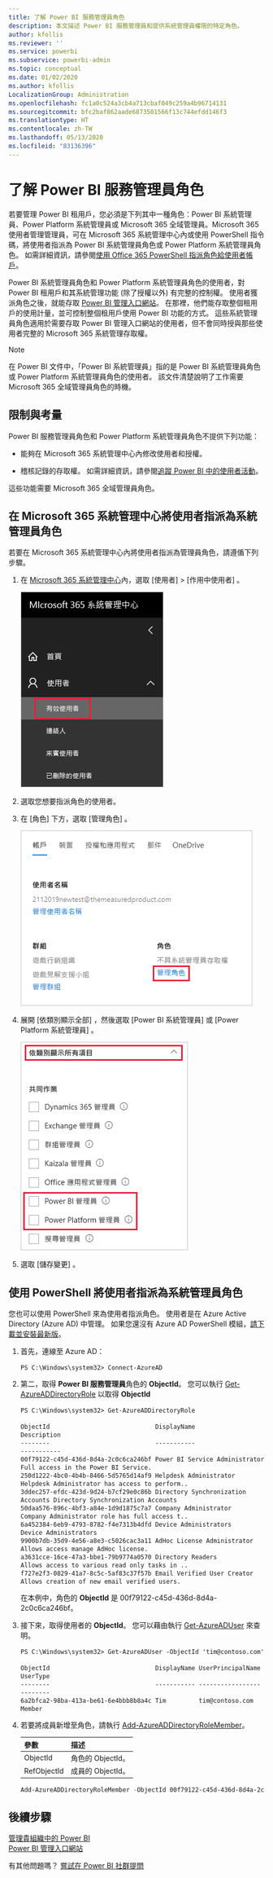 ```yaml
---
title: 了解 Power BI 服務管理員角色
description: 本文描述 Power BI 服務管理員和提供系統管理員權限的特定角色。
author: kfollis
ms.reviewer: ''
ms.service: powerbi
ms.subservice: powerbi-admin
ms.topic: conceptual
ms.date: 01/02/2020
ms.author: kfollis
LocalizationGroup: Administration
ms.openlocfilehash: fc1a0c524a3cb4a713cbaf049c259a4b96714131
ms.sourcegitcommit: bfc2baf862aade6873501566f13c744efdd146f3
ms.translationtype: HT
ms.contentlocale: zh-TW
ms.lasthandoff: 05/13/2020
ms.locfileid: "83136396"
---
```

# <a name="understanding-power-bi-service-administrator-roles"></a>了解 Power BI 服務管理員角色

若要管理 Power BI 租用戶，您必須是下列其中一種角色：Power BI 系統管理員、Power Platform 系統管理員或 Microsoft 365 全域管理員。Microsoft 365 使用者管理管理員，可在 Microsoft 365 系統管理中心內或使用 PowerShell 指令碼，將使用者指派為 Power BI 系統管理員角色或 Power Platform 系統管理員角色。 如需詳細資訊，請參閱[使用 Office 365 PowerShell 指派角色給使用者帳戶](/office365/enterprise/powershell/assign-roles-to-user-accounts-with-office-365-powershell)。

Power BI 系統管理員角色和 Power Platform 系統管理員角色的使用者，對 Power BI 租用戶和其系統管理功能 (除了授權以外) 有完整的控制權。 使用者獲派角色之後，就能存取 [Power BI 管理入口網站](service-admin-portal.md)。 在那裡，他們能存取整個租用戶的使用計量，並可控制整個租用戶使用 Power BI 功能的方式。 這些系統管理員角色適用於需要存取 Power BI 管理入口網站的使用者，但不會同時授與那些使用者完整的 Microsoft 365 系統管理存取權。

> [!NOTE]
> 在 Power BI 文件中，「Power BI 系統管理員」指的是 Power BI 系統管理員角色或 Power Platform 系統管理員角色的使用者。 該文件清楚說明了工作需要 Microsoft 365 全域管理員角色的時機。

## <a name="limitations-and-considerations"></a>限制與考量

Power BI 服務管理員角色和 Power Platform 系統管理員角色不提供下列功能：

* 能夠在 Microsoft 365 系統管理中心內修改使用者和授權。

* 稽核記錄的存取權。 如需詳細資訊，請參閱[追蹤 Power BI 中的使用者活動](service-admin-auditing.md)。

這些功能需要 Microsoft 365 全域管理員角色。

## <a name="assign-users-to-an-admin-role-in-the-microsoft-365-admin-center"></a>在 Microsoft 365 系統管理中心將使用者指派為系統管理員角色

若要在 Microsoft 365 系統管理中心內將使用者指派為管理員角色，請遵偱下列步驟。

1. 在 [Microsoft 365 系統管理中心](https://portal.office.com/adminportal/home#/homepage)內，選取 [使用者]   > [作用中使用者]  。

    ![MIcrosoft 365 系統管理中心](media/service-admin-role/powerbi-admin-users.png)

1. 選取您想要指派角色的使用者。

1. 在 [角色]  下方，選取 [管理角色]  。

    ![管理角色](media/service-admin-role/powerbi-admin-edit-roles.png)

1. 展開 [依類別顯示全部]  ，然後選取 [Power BI 系統管理員]  或 [Power Platform 系統管理員]  。

    ![選取管理員角色](media/service-admin-role/powerbi-admin-role.png)

1. 選取 [儲存變更]  。

## <a name="assign-users-to-the-admin-role-with-powershell"></a>使用 PowerShell 將使用者指派為系統管理員角色

您也可以使用 PowerShell 來為使用者指派角色。 使用者是在 Azure Active Directory (Azure AD) 中管理。 如果您還沒有 Azure AD PowerShell 模組，[請下載並安裝最新版](https://www.powershellgallery.com/packages/AzureAD/)。

1. 首先，連線至 Azure AD：
   ```
   PS C:\Windows\system32> Connect-AzureAD
   ```

1. 第二，取得 **Power BI 服務管理員**角色的 **ObjectId**。 您可以執行 [Get-AzureADDirectoryRole](/powershell/module/azuread/get-azureaddirectoryrole) 以取得 **ObjectId**

    ```
    PS C:\Windows\system32> Get-AzureADDirectoryRole

    ObjectId                             DisplayName                        Description
    --------                             -----------                        -----------
    00f79122-c45d-436d-8d4a-2c0c6ca246bf Power BI Service Administrator     Full access in the Power BI Service.
    250d1222-4bc0-4b4b-8466-5d5765d14af9 Helpdesk Administrator             Helpdesk Administrator has access to perform..
    3ddec257-efdc-423d-9d24-b7cf29e0c86b Directory Synchronization Accounts Directory Synchronization Accounts
    50daa576-896c-4bf3-a84e-1d9d1875c7a7 Company Administrator              Company Administrator role has full access t..
    6a452384-6eb9-4793-8782-f4e7313b4dfd Device Administrators              Device Administrators
    9900b7db-35d9-4e56-a8e3-c5026cac3a11 AdHoc License Administrator        Allows access manage AdHoc license.
    a3631cce-16ce-47a3-bbe1-79b9774a0570 Directory Readers                  Allows access to various read only tasks in ..
    f727e2f3-0829-41a7-8c5c-5af83c37f57b Email Verified User Creator        Allows creation of new email verified users.
    ```

    在本例中，角色的 **ObjectId** 是 00f79122-c45d-436d-8d4a-2c0c6ca246bf。

1. 接下來，取得使用者的 **ObjectId**。 您可以藉由執行 [Get-AzureADUser](/powershell/module/azuread/get-azureaduser) 來查明。

    ```
    PS C:\Windows\system32> Get-AzureADUser -ObjectId 'tim@contoso.com'

    ObjectId                             DisplayName UserPrincipalName      UserType
    --------                             ----------- -----------------      --------
    6a2bfca2-98ba-413a-be61-6e4bbb8b8a4c Tim         tim@contoso.com        Member
    ```

1. 若要將成員新增至角色，請執行 [Add-AzureADDirectoryRoleMember](/powershell/module/azuread/add-azureaddirectoryrolemember)。

    | 參數 | 描述 |
    | --- | --- |
    | ObjectId |角色的 ObjectId。 |
    | RefObjectId |成員的 ObjectId。 |

    ```powershell
    Add-AzureADDirectoryRoleMember -ObjectId 00f79122-c45d-436d-8d4a-2c0c6ca246bf -RefObjectId 6a2bfca2-98ba-413a-be61-6e4bbb8b8a4c
    ```

## <a name="next-steps"></a>後續步驟

[管理貴組織中的 Power BI](service-admin-administering-power-bi-in-your-organization.md)  
[Power BI 管理入口網站](service-admin-portal.md)  

有其他問題嗎？ [嘗試在 Power BI 社群提問](https://community.powerbi.com/)